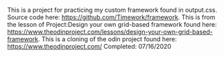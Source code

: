 This is a project for practicing my custom framework found in output.css.
Source code here: https://github.com/Timework/framework.
This is from the lesson of Project:Design your own grid-based framework
found here: https://www.theodinproject.com/lessons/design-your-own-grid-based-framework.
This is a cloning of the odin project found here: https://www.theodinproject.com/
Completed: 07/16/2020
